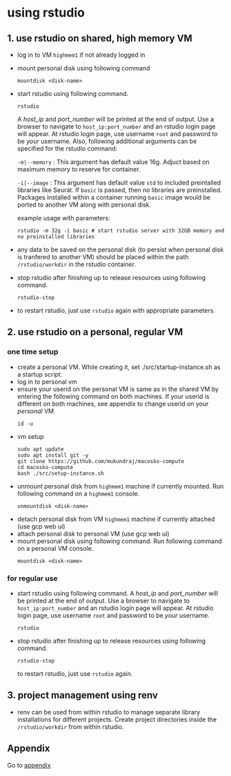# using rstudio

## 1. use rstudio on shared, high memory VM
- log in to VM `highmem1` if not already logged in
- mount personal disk using following command
    ```
    mountdisk <disk-name>
    ```
- start rstudio using following command. 
    ```
    rstudio
    ```
    A _host_ip_ and _port_number_ will be
    printed at the end of output. Use a browser to navigate to
    ```host_ip:port_number``` and an rstudio login page will appear. At rstudio
    login page, use username ```root``` and password to be _your_ username.
    Also, following additional arguments can be specified for the rstudio command:

    `-m|--memory` : This argument has default value 16g. Adjuct based on maximum memory to reserve for container.

    `-i|--image` : This argument has default value `std` to included preintalled libraries like Seurat. If `basic` is passed, then no libraries are preinstalled. Packages installed within a container running `basic` image would be ported to another VM along with personal disk.

    example usage with parameters:

    ```
    rstudio -m 32g -i basic # start rstudio server with 32GB memory and no preinstalled libraries
    ```
- any data to be saved on the personal disk (to persist when personal disk is tranfered to another VM) should be placed within the path `/rstudio/workdir` in the rstudio container.

- stop rstudio after finishing up to release resources using following command. 
    ```
    rstudio-stop
    ```
- to restart rstudio, just use ```rstudio``` again with appropriate parameters.

## 2. use rstudio on a personal, regular VM

### one time setup

- create a personal VM. While creating it, set ./src/startup-instance.sh as a startup script.
- log in to personal vm
- ensure your userid on the personal VM is same as in the shared VM by entering the following command on both machines. If your userid is different on both machines, see appendix to change userid on your *personal* VM
    ```
    id -u
    ```
- vm setup
    ```
    sudo apt update
    sudo apt install git -y
    git clone https://github.com/mukundraj/macosko-compute
    cd macosko-compute
    bash ./src/setup-instance.sh
    ```
- unmount personal disk from `highmem1` machine if currently mounted. Run following command on a `highmem1` console.
    ```
    unmountdisk <disk-name>
    ```
- detach personal disk from VM `highmem1` machine if currently attached (use gcp web ui)
- attach personal disk to personal VM  (use gcp web ui)
- mount personal disk using following command. Run following command on a personal VM console.
    ```
    mountdisk <disk-name>
    ```

### for regular use

- start rstudio using following command. A _host_ip_ and _port_number_ will be
printed at the end of output. Use a browser to navigate to
```host_ip:port_number``` and an rstudio login page will appear. At rstudio
login page, use username ```root``` and password to be _your_ username.
    ```
    rstudio
    ```
- stop rstudio after finishing up to release resources using following command. 
    ```
    rstudio-stop
    ```
    to restart rstudio, just use ```rstudio``` again.

## 3. project management using renv
- renv can be used from within rstudio to manage separate library installations
for different projects. Create project directories inside the
```/rstudio/workdir``` from within rstudio.

## Appendix

Go to [appendix](/docs/appendix.md)


